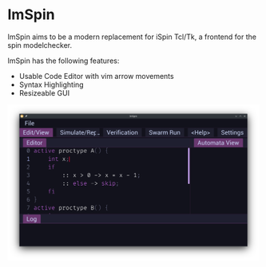 # ImSpin

ImSpin aims to be a modern replacement for iSpin Tcl/Tk, a frontend for the spin modelchecker.

ImSpin has the following features:

- Usable Code Editor with vim arrow movements
- Syntax Highlighting
- Resizeable GUI

![Image](images/ImSpin.png)
